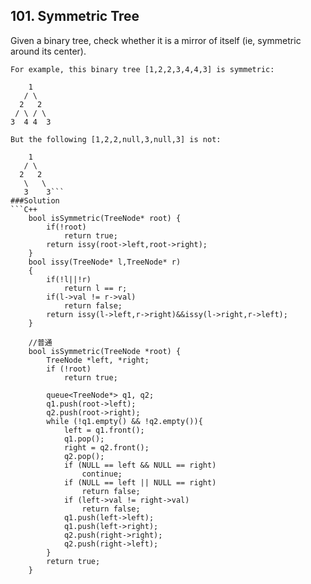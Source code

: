 ## 101. Symmetric Tree
Given a binary tree, check whether it is a mirror of itself (ie, symmetric around its center).

```
For example, this binary tree [1,2,2,3,4,4,3] is symmetric:

    1
   / \
  2   2
 / \ / \
3  4 4  3

But the following [1,2,2,null,3,null,3] is not:

    1
   / \
  2   2
   \   \
   3    3```
###Solution
```C++
    bool isSymmetric(TreeNode* root) {
        if(!root)
            return true;
        return issy(root->left,root->right);
    }
    bool issy(TreeNode* l,TreeNode* r)
    {
        if(!l||!r)
            return l == r;
        if(l->val != r->val)
            return false;
        return issy(l->left,r->right)&&issy(l->right,r->left);
    }
    
    //普通
    bool isSymmetric(TreeNode *root) {
        TreeNode *left, *right;
        if (!root)
            return true;
        
        queue<TreeNode*> q1, q2;
        q1.push(root->left);
        q2.push(root->right);
        while (!q1.empty() && !q2.empty()){
            left = q1.front();
            q1.pop();
            right = q2.front();
            q2.pop();
            if (NULL == left && NULL == right)
                continue;
            if (NULL == left || NULL == right)
                return false;
            if (left->val != right->val)
                return false;
            q1.push(left->left);
            q1.push(left->right);
            q2.push(right->right);
            q2.push(right->left);
        }
        return true;
    }
```